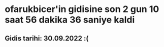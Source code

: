 # ofarukbicer'in gidisine son 2 gun 10 saat 56 dakika 36 saniye kaldi

## Gidis tarihi: 30.09.2022 :(